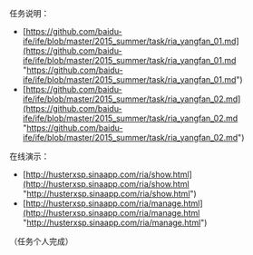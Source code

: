 任务说明：

- [https://github.com/baidu-ife/ife/blob/master/2015_summer/task/ria_yangfan_01.md](https://github.com/baidu-ife/ife/blob/master/2015_summer/task/ria_yangfan_01.md "https://github.com/baidu-ife/ife/blob/master/2015_summer/task/ria_yangfan_01.md")
- [https://github.com/baidu-ife/ife/blob/master/2015_summer/task/ria_yangfan_02.md](https://github.com/baidu-ife/ife/blob/master/2015_summer/task/ria_yangfan_02.md "https://github.com/baidu-ife/ife/blob/master/2015_summer/task/ria_yangfan_02.md")

在线演示：

- [http://husterxsp.sinaapp.com/ria/show.html](http://husterxsp.sinaapp.com/ria/show.html "http://husterxsp.sinaapp.com/ria/show.html")
- [http://husterxsp.sinaapp.com/ria/manage.html](http://husterxsp.sinaapp.com/ria/manage.html "http://husterxsp.sinaapp.com/ria/manage.html")

（任务个人完成）